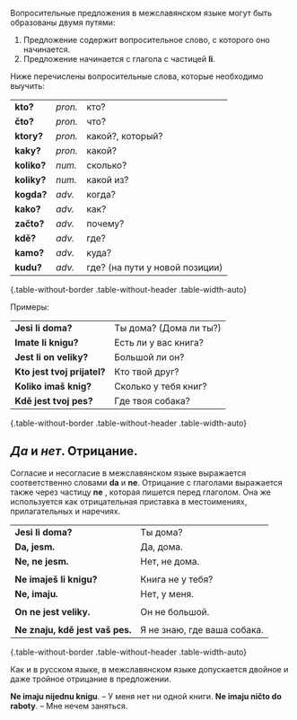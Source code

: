 Вопросительные предложения в межславянском языке могут быть образованы двумя путями:

1. Предложение содержит вопросительное слово, с которого оно начинается.
2. Предложение начинается с глагола с частицей **li**.

Ниже перечислены вопросительные слова, которые необходимо выучить:

|             |         |                                |
| ----------- | ------- | ------------------------------ |
| **kto?**    | _pron._ | кто?                           |
| **čto?**    | _pron._ | что?                           |
| **ktory?**  | _pron._ | какой?, который?               |
| **kaky?**   | _pron._ | какой?                         |
| **koliko?** | _num._  | сколько?                       |
| **koliky?** | _num._  | какой из?                      |
| **kogda?**  | _adv._  | когда?                         |
| **kako?**   | _adv._  | как?                           |
| **začto?**  | _adv._  | почему?                        |
| **kdě?**    | _adv._  | где?                           |
| **kamo?**   | _adv._  | куда?                          |
| **kudu?**   | _adv._  | где? (на пути у новой позиции) |

{.table-without-border .table-without-header .table-width-auto}

Примеры:

|                             |                        |
| --------------------------- | ---------------------- |
| **Jesi li doma?**           | Ты дома? (Дома ли ты?) |
| **Imate li knigu?**         | Есть ли у вас книга?   |
| **Jest li on veliky?**      | Большой ли он?         |
| **Kto jest tvoj prijatel?** | Кто твой друг?         |
| **Koliko imaš knig?**       | Сколько у тебя книг?   |
| **Kdě jest tvoj pes?**      | Где твоя собака?       |

{.table-without-border .table-without-header .table-width-auto}

## _Да_ и _нет_. Отрицание.

Согласие и несогласие в межславянском языке выражается соответственно словами **da** и **ne**. Отрицание с глаголами выражается также через частицу **ne** , которая пишется перед глаголом. Она же используется как отрицательная приставка в местоимениях, прилагательных и наречиях.

|                                 |                             |
| ------------------------------- | --------------------------- |
| **Jesi li doma?**               | Ты дома?                    |
| **Da, jesm.**                   | Да, дома.                   |
| **Ne, ne jesm.**                | Нет, не дома.               |
|                                 |                             |
| **Ne imaješ li knigu?**         | Книга не у тебя?            |
| **Ne, imaju.**                  | Нет, у меня.                |
|                                 |                             |
| **On ne jest veliky.**          | Он не большой.              |
|                                 |                             |
| **Ne znaju, kdě jest vaš pes.** | Я не знаю, где ваша собака. |

{.table-without-border .table-without-header .table-width-auto}

Как и в русском языке, в межславянском языке допускается двойное и даже тройное отрицание в предложении.

**Ne imaju nijednu knigu**. – У меня нет ни одной книги.
**Ne imaju ničto do raboty**. – Мне нечем заняться.
